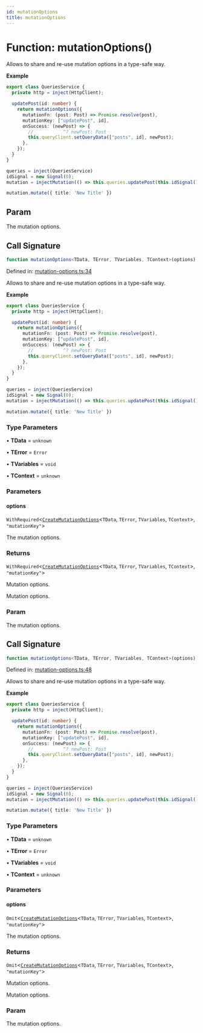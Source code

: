 ```yaml
---
id: mutationOptions
title: mutationOptions
---
```


<!-- DO NOT EDIT: this page is autogenerated from the type comments -->

# Function: mutationOptions()

Allows to share and re-use mutation options in a type-safe way.

**Example**

```ts
export class QueriesService {
  private http = inject(HttpClient);

  updatePost(id: number) {
    return mutationOptions({
      mutationFn: (post: Post) => Promise.resolve(post),
      mutationKey: ["updatePost", id],
      onSuccess: (newPost) => {
        //           ^? newPost: Post
        this.queryClient.setQueryData(["posts", id], newPost);
      },
    });
  }
}

queries = inject(QueriesService)
idSignal = new Signal(0);
mutation = injectMutation(() => this.queries.updatePost(this.idSignal()))

mutation.mutate({ title: 'New Title' })
```

## Param

The mutation options.

## Call Signature

```ts
function mutationOptions<TData, TError, TVariables, TContext>(options): WithRequired<CreateMutationOptions<TData, TError, TVariables, TContext>, "mutationKey">
```

Defined in: [mutation-options.ts:34](https://github.com/TanStack/query/blob/main/packages/angular-query-experimental/src/mutation-options.ts#L34)

Allows to share and re-use mutation options in a type-safe way.

**Example**

```ts
export class QueriesService {
  private http = inject(HttpClient);

  updatePost(id: number) {
    return mutationOptions({
      mutationFn: (post: Post) => Promise.resolve(post),
      mutationKey: ["updatePost", id],
      onSuccess: (newPost) => {
        //           ^? newPost: Post
        this.queryClient.setQueryData(["posts", id], newPost);
      },
    });
  }
}

queries = inject(QueriesService)
idSignal = new Signal(0);
mutation = injectMutation(() => this.queries.updatePost(this.idSignal()))

mutation.mutate({ title: 'New Title' })
```

### Type Parameters

• **TData** = `unknown`

• **TError** = `Error`

• **TVariables** = `void`

• **TContext** = `unknown`

### Parameters

#### options

`WithRequired`\<[`CreateMutationOptions`](../../interfaces/createmutationoptions.md)\<`TData`, `TError`, `TVariables`, `TContext`\>, `"mutationKey"`\>

The mutation options.

### Returns

`WithRequired`\<[`CreateMutationOptions`](../../interfaces/createmutationoptions.md)\<`TData`, `TError`, `TVariables`, `TContext`\>, `"mutationKey"`\>

Mutation options.

Mutation options.

### Param

The mutation options.

## Call Signature

```ts
function mutationOptions<TData, TError, TVariables, TContext>(options): Omit<CreateMutationOptions<TData, TError, TVariables, TContext>, "mutationKey">
```

Defined in: [mutation-options.ts:48](https://github.com/TanStack/query/blob/main/packages/angular-query-experimental/src/mutation-options.ts#L48)

Allows to share and re-use mutation options in a type-safe way.

**Example**

```ts
export class QueriesService {
  private http = inject(HttpClient);

  updatePost(id: number) {
    return mutationOptions({
      mutationFn: (post: Post) => Promise.resolve(post),
      mutationKey: ["updatePost", id],
      onSuccess: (newPost) => {
        //           ^? newPost: Post
        this.queryClient.setQueryData(["posts", id], newPost);
      },
    });
  }
}

queries = inject(QueriesService)
idSignal = new Signal(0);
mutation = injectMutation(() => this.queries.updatePost(this.idSignal()))

mutation.mutate({ title: 'New Title' })
```

### Type Parameters

• **TData** = `unknown`

• **TError** = `Error`

• **TVariables** = `void`

• **TContext** = `unknown`

### Parameters

#### options

`Omit`\<[`CreateMutationOptions`](../../interfaces/createmutationoptions.md)\<`TData`, `TError`, `TVariables`, `TContext`\>, `"mutationKey"`\>

The mutation options.

### Returns

`Omit`\<[`CreateMutationOptions`](../../interfaces/createmutationoptions.md)\<`TData`, `TError`, `TVariables`, `TContext`\>, `"mutationKey"`\>

Mutation options.

Mutation options.

### Param

The mutation options.
